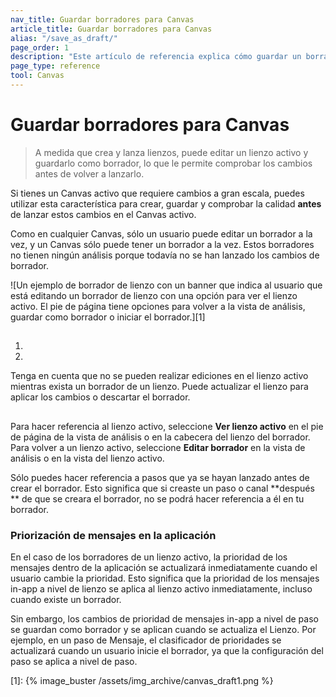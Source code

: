 ```yaml
---
nav_title: Guardar borradores para Canvas
article_title: Guardar borradores para Canvas
alias: "/save_as_draft/"
page_order: 1
description: "Este artículo de referencia explica cómo guardar un borrador de un lienzo que ya se ha lanzado."
page_type: reference
tool: Canvas
---
```


# Guardar borradores para Canvas

> A medida que crea y lanza lienzos, puede editar un lienzo activo y guardarlo como borrador, lo que le permite comprobar los cambios antes de volver a lanzarlo. 

Si tienes un Canvas activo que requiere cambios a gran escala, puedes utilizar esta característica para crear, guardar y comprobar la calidad **antes** de lanzar estos cambios en el Canvas activo. 

Como en cualquier Canvas, sólo un usuario puede editar un borrador a la vez, y un Canvas sólo puede tener un borrador a la vez. Estos borradores no tienen ningún análisis porque todavía no se han lanzado los cambios de borrador.

![Un ejemplo de borrador de lienzo con un banner que indica al usuario que está editando un borrador de lienzo con una opción para ver el lienzo activo. El pie de página tiene opciones para volver a la vista de análisis, guardar como borrador o iniciar el borrador.][1]

## 



1. 
2.  

Tenga en cuenta que no se pueden realizar ediciones en el lienzo activo mientras exista un borrador de un lienzo. Puede actualizar el lienzo para aplicar los cambios o descartar el borrador.

## 

Para hacer referencia al lienzo activo, seleccione **Ver lienzo activo** en el pie de página de la vista de análisis o en la cabecera del lienzo del borrador. Para volver a un lienzo activo, seleccione **Editar borrador** en la vista de análisis o en la vista del lienzo activo.

Sólo puedes hacer referencia a pasos que ya se hayan lanzado antes de crear el borrador. Esto significa que si creaste un paso o canal **después ** de que se creara el borrador, no se podrá hacer referencia a él en tu borrador.


 


### Priorización de mensajes en la aplicación

En el caso de los borradores de un lienzo activo, la prioridad de los mensajes dentro de la aplicación se actualizará inmediatamente cuando el usuario cambie la prioridad. Esto significa que la prioridad de los mensajes in-app a nivel de lienzo se aplica al lienzo activo inmediatamente, incluso cuando existe un borrador. 

Sin embargo, los cambios de prioridad de mensajes in-app a nivel de paso se guardan como borrador y se aplican cuando se actualiza el Lienzo. Por ejemplo, en un paso de Mensaje, el clasificador de prioridades se actualizará cuando un usuario inicie el borrador, ya que la configuración del paso se aplica a nivel de paso.

[1]: {% image_buster /assets/img_archive/canvas_draft1.png %}
